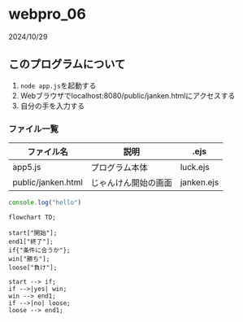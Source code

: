 # webpro_06
2024/10/29

## このプログラムについて
1. ```node app.js```を起動する
1. Webブラウザでlocalhost:8080/public/janken.htmlにアクセスする
1. 自分の手を入力する


### ファイル一覧
ファイル名 | 説明 | .ejs
-|-|-
app5.js | プログラム本体 | luck.ejs
public/janken.html | じゃんけん開始の画面 | janken.ejs


```javascript
console.log("hello")
```



```mermaid
flowchart TD;

start["開始"];
end1["終了"];
if{"条件に合うか"};
win["勝ち"];
loose["負け"];

start --> if;
if -->|yes| win;
win --> end1;
if -->|no| loose;
loose --> end1;
```
